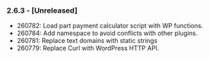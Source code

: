 ### 2.6.3 - [Unreleased]
* 260782: Load part payment calculator script with WP functions.
* 260784: Add namespace to avoid conflicts with other plugins.
* 260781: Replace text domains with static strings
* 260779: Replace Curl with WordPress HTTP API.